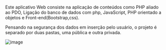 Este aplicativo Web consiste na aplicação de conteúdos como PHP aliado ao PDO, Ligação do banco de dados com php, JavaScript, PHP orientado a objetos e Front-end(Bootstrap,css).


Pensando na segurança dos dados em inserção pelo usuário, o projeto é separado por duas pastas, uma pública e outra privada.

![image](https://user-images.githubusercontent.com/68876300/216692979-6109715b-5875-4bbb-b459-aac8a58c35f9.png)
